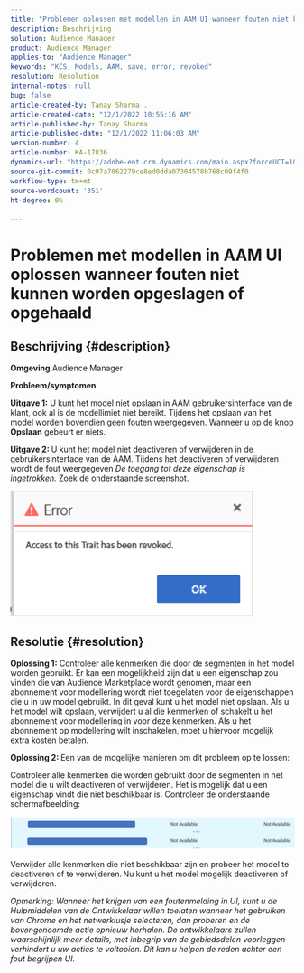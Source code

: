 ```yaml
---
title: "Problemen oplossen met modellen in AAM UI wanneer fouten niet kunnen worden opgeslagen of opgehaald"
description: Beschrijving
solution: Audience Manager
product: Audience Manager
applies-to: "Audience Manager"
keywords: "KCS, Models, AAM, save, error, revoked"
resolution: Resolution
internal-notes: null
bug: false
article-created-by: Tanay Sharma .
article-created-date: "12/1/2022 10:55:16 AM"
article-published-by: Tanay Sharma .
article-published-date: "12/1/2022 11:06:03 AM"
version-number: 4
article-number: KA-17836
dynamics-url: "https://adobe-ent.crm.dynamics.com/main.aspx?forceUCI=1&pagetype=entityrecord&etn=knowledgearticle&id=f6b87ca2-6671-ed11-9562-6045bd006239"
source-git-commit: 0c97a7062279ce8ed0dda07304578b768c09f4f0
workflow-type: tm+mt
source-wordcount: '351'
ht-degree: 0%

---
```


# Problemen met modellen in AAM UI oplossen wanneer fouten niet kunnen worden opgeslagen of opgehaald

## Beschrijving {#description}

<b>Omgeving</b>
Audience Manager


<b>Probleem/symptomen</b>


<b>Uitgave 1:</b> U kunt het model niet opslaan in AAM gebruikersinterface van de klant, ook al is de modellimiet niet bereikt. Tijdens het opslaan van het model worden bovendien geen fouten weergegeven. Wanneer u op de knop <b>Opslaan</b> gebeurt er niets.



<b>Uitgave 2: </b>U kunt het model niet deactiveren of verwijderen in de gebruikersinterface van de AAM. Tijdens het deactiveren of verwijderen wordt de fout weergegeven *De toegang tot deze eigenschap is ingetrokken.* Zoek de onderstaande screenshot.





![](assets/___f7b87ca2-6671-ed11-9562-6045bd006239___.png)


## Resolutie {#resolution}


<b>Oplossing 1:</b> Controleer alle kenmerken die door de segmenten in het model worden gebruikt. Er kan een mogelijkheid zijn dat u een eigenschap zou vinden die van Audience Marketplace wordt genomen, maar een abonnement voor modellering wordt niet toegelaten voor de eigenschappen die u in uw model gebruikt. In dit geval kunt u het model niet opslaan. Als u het model wilt opslaan, verwijdert u al die kenmerken of schakelt u het abonnement voor modellering in voor deze kenmerken. Als u het abonnement op modellering wilt inschakelen, moet u hiervoor mogelijk extra kosten betalen.



<b>Oplossing 2: </b>Een van de mogelijke manieren om dit probleem op te lossen:

Controleer alle kenmerken die worden gebruikt door de segmenten in het model die u wilt deactiveren of verwijderen. Het is mogelijk dat u een eigenschap vindt die niet beschikbaar is. Controleer de onderstaande schermafbeelding:



![](assets/6ce5c786-9e7b-ec11-8d21-0022480aace4.png)

Verwijder alle kenmerken die niet beschikbaar zijn en probeer het model te deactiveren of te verwijderen. Nu kunt u het model mogelijk deactiveren of verwijderen.





*Opmerking: Wanneer het krijgen van een foutenmelding in UI, kunt u de Hulpmiddelen van de Ontwikkelaar willen toelaten wanneer het gebruiken van Chrome en het netwerklusje selecteren, dan proberen en de bovengenoemde actie opnieuw herhalen. De ontwikkelaars zullen waarschijnlijk meer details, met inbegrip van de gebiedsdelen voorleggen verhindert u uw acties te voltooien. Dit kan u helpen de reden achter een fout begrijpen UI.*
